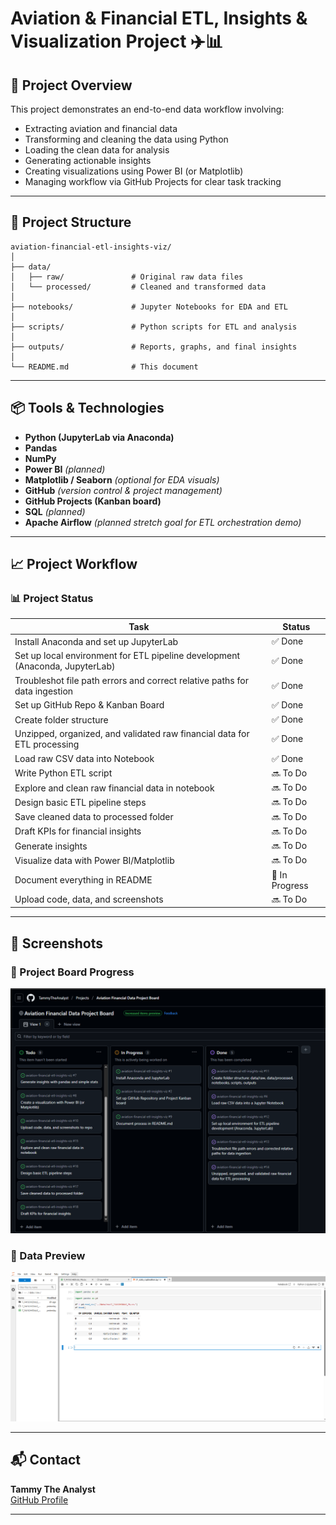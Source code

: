 # Aviation & Financial ETL, Insights & Visualization Project ✈️📊

## 📌 Project Overview
This project demonstrates an end-to-end data workflow involving:
- Extracting aviation and financial data
- Transforming and cleaning the data using Python
- Loading the clean data for analysis
- Generating actionable insights
- Creating visualizations using Power BI (or Matplotlib)
- Managing workflow via GitHub Projects for clear task tracking

---

## 📂 Project Structure

```
aviation-financial-etl-insights-viz/
│
├── data/
│   ├── raw/               # Original raw data files
│   └── processed/         # Cleaned and transformed data
│
├── notebooks/             # Jupyter Notebooks for EDA and ETL
│
├── scripts/               # Python scripts for ETL and analysis
│
├── outputs/               # Reports, graphs, and final insights
│
└── README.md              # This document
```


---
## 📦 Tools & Technologies

- **Python (JupyterLab via Anaconda)**
- **Pandas**
- **NumPy**
- **Power BI** *(planned)*
- **Matplotlib / Seaborn** *(optional for EDA visuals)*
- **GitHub** *(version control & project management)*
- **GitHub Projects (Kanban board)**
- **SQL** *(planned)*
- **Apache Airflow** *(planned stretch goal for ETL orchestration demo)*


---

## 📈 Project Workflow

### 📊 Project Status

| Task                                                               | Status         |
|--------------------------------------------------------------------|----------------|
| Install Anaconda and set up JupyterLab                             | ✅ Done         |
| Set up local environment for ETL pipeline development (Anaconda, JupyterLab) | ✅ Done         |
| Troubleshot file path errors and correct relative paths for data ingestion | ✅ Done         |
| Set up GitHub Repo & Kanban Board                                  | ✅ Done         |
| Create folder structure                                            | ✅ Done         |
| Unzipped, organized, and validated raw financial data for ETL processing | ✅ Done         |
| Load raw CSV data into Notebook                                    | ✅ Done         |
| Write Python ETL script                                            | 🔜 To Do        |
| Explore and clean raw financial data in notebook                   | 🔜 To Do        |
| Design basic ETL pipeline steps                                    | 🔜 To Do        |
| Save cleaned data to processed folder                              | 🔜 To Do        |
| Draft KPIs for financial insights                                  | 🔜 To Do        |
| Generate insights                                                  | 🔜 To Do        |
| Visualize data with Power BI/Matplotlib                            | 🔜 To Do        |
| Document everything in README                                      | 🔄 In Progress  |
| Upload code, data, and screenshots                                 | 🔜 To Do        |



---

## 📸 Screenshots

### 📌 Project Board Progress
![](https://github.com/TammyTheAnalyst/aviation-financial-etl-insights-viz/blob/main/Screenshot%20(4645).png)

### 📌 Data Preview
![](https://github.com/TammyTheAnalyst/aviation-financial-etl-insights-viz/blob/main/Screenshot%20(4644).png)

---

## 📬 Contact
**Tammy The Analyst**  
[GitHub Profile](https://github.com/YourUsername)



 

---


